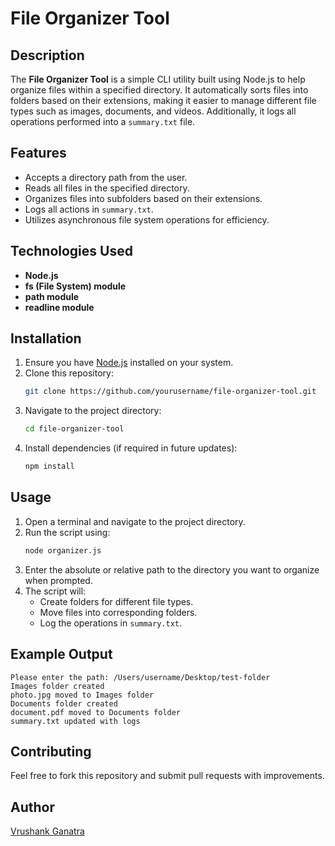# File Organizer Tool

## Description
The **File Organizer Tool** is a simple CLI utility built using Node.js to help organize files within a specified directory. It automatically sorts files into folders based on their extensions, making it easier to manage different file types such as images, documents, and videos. Additionally, it logs all operations performed into a `summary.txt` file.

## Features
- Accepts a directory path from the user.
- Reads all files in the specified directory.
- Organizes files into subfolders based on their extensions.
- Logs all actions in `summary.txt`.
- Utilizes asynchronous file system operations for efficiency.

## Technologies Used
- **Node.js**
- **fs (File System) module**
- **path module**
- **readline module**

## Installation
1. Ensure you have [Node.js](https://nodejs.org/) installed on your system.
2. Clone this repository:
   ```sh
   git clone https://github.com/yourusername/file-organizer-tool.git
   ```
3. Navigate to the project directory:
   ```sh
   cd file-organizer-tool
   ```
4. Install dependencies (if required in future updates):
   ```sh
   npm install
   ```

## Usage
1. Open a terminal and navigate to the project directory.
2. Run the script using:
   ```sh
   node organizer.js
   ```
3. Enter the absolute or relative path to the directory you want to organize when prompted.
4. The script will:
   - Create folders for different file types.
   - Move files into corresponding folders.
   - Log the operations in `summary.txt`.

## Example Output
```
Please enter the path: /Users/username/Desktop/test-folder
Images folder created
photo.jpg moved to Images folder
Documents folder created
document.pdf moved to Documents folder
summary.txt updated with logs
```
## Contributing
Feel free to fork this repository and submit pull requests with improvements.

## Author
[Vrushank Ganatra](https://github.com/MerLin027)
